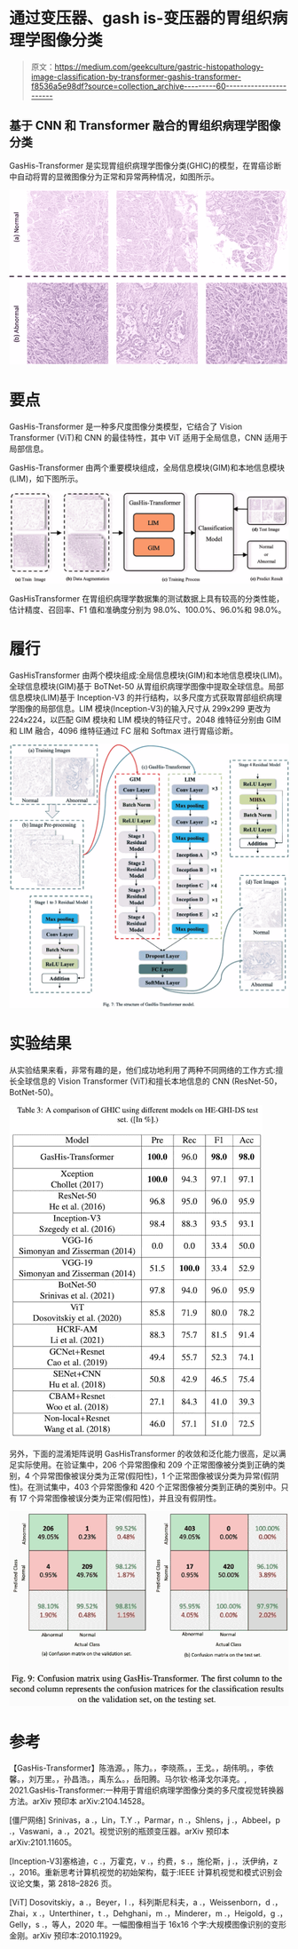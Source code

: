 # 通过变压器、gash is-变压器的胃组织病理学图像分类

> 原文：<https://medium.com/geekculture/gastric-histopathology-image-classification-by-transformer-gashis-transformer-f8536a5e98df?source=collection_archive---------60----------------------->

## 基于 CNN 和 Transformer 融合的胃组织病理学图像分类

GasHis-Transformer 是实现胃组织病理学图像分类(GHIC)的模型，在胃癌诊断中自动将胃的显微图像分为正常和异常两种情况，如图所示。

![](img/9a4a891733b71a159e371f71a0ee5790.png)

# 要点

GasHis-Transformer 是一种多尺度图像分类模型，它结合了 Vision Transformer (ViT)和 CNN 的最佳特性，其中 ViT 适用于全局信息，CNN 适用于局部信息。

GasHis-Transformer 由两个重要模块组成，全局信息模块(GIM)和本地信息模块(LIM)，如下图所示。

![](img/9ceaca19a4c681c143b3725dbdcb2dcc.png)

GasHisTransformer 在胃组织病理学数据集的测试数据上具有较高的分类性能，估计精度、召回率、F1 值和准确度分别为 98.0%、100.0%、96.0%和 98.0%。

# 履行

GasHisTransformer 由两个模块组成:全局信息模块(GIM)和本地信息模块(LIM)。全球信息模块(GIM)基于 BoTNet-50 从胃组织病理学图像中提取全球信息。局部信息模块(LIM)基于 Inception-V3 的并行结构，以多尺度方式获取胃部组织病理学图像的局部信息。LIM 模块(Inception-V3)的输入尺寸从 299x299 更改为 224x224，以匹配 GIM 模块和 LIM 模块的特征尺寸。2048 维特征分别由 GIM 和 LIM 融合，4096 维特征通过 FC 层和 Softmax 进行胃癌诊断。

![](img/85c8b603dfa3c7f30e47af4bbdfb734c.png)

# 实验结果

从实验结果来看，非常有趣的是，他们成功地利用了两种不同网络的工作方式:擅长全球信息的 Vision Transformer (ViT)和擅长本地信息的 CNN (ResNet-50，BotNet-50)。

![](img/aef63b542b4d3b20c461005037c8c39c.png)

另外，下面的混淆矩阵说明 GasHisTransformer 的收敛和泛化能力很高，足以满足实际使用。在验证集中，206 个异常图像和 209 个正常图像被分类到正确的类别，4 个异常图像被误分类为正常(假阳性)，1 个正常图像被误分类为异常(假阴性)。在测试集中，403 个异常图像和 420 个正常图像被分类到正确的类别中。只有 17 个异常图像被误分类为正常(假阳性)，并且没有假阴性。

![](img/257287ffaa7d81e70c8fa0861794263a.png)

# 参考

【GasHis-Transformer】陈浩源。，陈力。，李晓燕。，王戈。，胡伟明。，李依馨。，刘万里。，孙昌浩。，禹东么。，岳阳腾。马尔钦·格泽戈尔泽克。, 2021.GasHis-Transformer:一种用于胃组织病理学图像分类的多尺度视觉转换器方法。arXiv 预印本 arXiv:2104.14528。

[僵尸网络] Srinivas，a .，Lin，T.Y .，Parmar，n .，Shlens，j .，Abbeel，p .，Vaswani，a .，2021。视觉识别的瓶颈变压器。arXiv 预印本 arXiv:2101.11605。

[Inception-V3]塞格迪，c .，万霍克，v .，约费，s .，施伦斯，j .，沃伊纳，z .，2016。重新思考计算机视觉的初始架构，载于:IEEE 计算机视觉和模式识别会议论文集，第 2818–2826 页。

[ViT] Dosovitskiy，a .，Beyer，l .，科列斯尼科夫，a .，Weissenborn，d .，Zhai，x .，Unterthiner，t .，Dehghani，m .，Minderer，m .，Heigold，g .，Gelly，s .，等人，2020 年。一幅图像相当于 16x16 个字:大规模图像识别的变形金刚。arXiv 预印本:2010.11929。